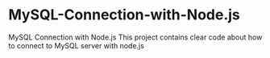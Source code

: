 # MySQL-Connection-with-Node.js
MySQL Connection with Node.js
This project contains clear code about how to connect to MySQL server with node.js
